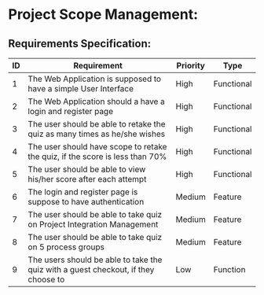 # Project Scope Management:

##  Requirements Specification:

ID|Requirement|Priority|Type|
---|---|---|---|
1 |The Web Application is supposed to have a simple User Interface |High|Functional
2 |The Web Application should a have a login and register page |High|Functional
3 |The user should be able to retake the quiz as many times as he/she wishes|High|Functional
4 |The user should have scope to retake the quiz, if the score is less than 70%|High|Functional
5 |The user should be able to view his/her score after each attempt|High|Functional
6 |The login and register page is suppose to have authentication|Medium|Feature
7 |The user should be able to take quiz on Project Integration Management|Medium|Feature
8 |The user should be able to take quiz on 5 process groups|Medium|Feature
9 |The users should be able to take the quiz with a guest checkout, if they choose to|Low|Function

